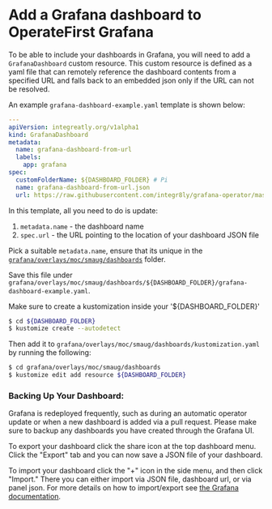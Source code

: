 # Add a Grafana dashboard to OperateFirst Grafana

To be able to include your dashboards in Grafana, you will need to add a `GrafanaDashboard` custom resource. This custom resource is defined as a yaml file that can remotely reference the dashboard contents from a specified URL and falls back to an embedded json only if the URL can not be resolved.

An example `grafana-dashboard-example.yaml` template is shown below:

```yaml
---
apiVersion: integreatly.org/v1alpha1
kind: GrafanaDashboard
metadata:
  name: grafana-dashboard-from-url
  labels:
    app: grafana
spec:
  customFolderName: ${DASHBOARD_FOLDER} # Pi
  name: grafana-dashboard-from-url.json
  url: https://raw.githubusercontent.com/integr8ly/grafana-operator/master/deploy/examples/remote/grafana-dashboard.json
```

In this template, all you need to do is update:

1. `metadata.name` - the dashboard name
2. `spec.url` - the URL pointing to the location of your dashboard JSON file

Pick a suitable `metadata.name`, ensure that its unique in the [`grafana/overlays/moc/smaug/dashboards`][1] folder.

Save this file under `grafana/overlays/moc/smaug/dashboards/${DASHBOARD_FOLDER}/grafana-dashboard-example.yaml`.

Make sure to create a kustomization inside your '${DASHBOARD_FOLDER}'

```bash
$ cd ${DASHBOARD_FOLDER}
$ kustomize create --autodetect
```

Then add it to `grafana/overlays/moc/smaug/dashboards/kustomization.yaml` by running the following:

```bash
$ cd grafana/overlays/moc/smaug/dashboards
$ kustomize edit add resource ${DASHBOARD_FOLDER}
```

### Backing Up Your Dashboard:
Grafana is redeployed frequently, such as during an automatic operator update or when a new dashboard is added via a pull request. Please make sure to backup any dashboards you have created through the Grafana UI.

To export your dashboard click the share icon at the top dashboard menu. Click the "Export" tab and you can now save a JSON file of your dashboard.

To import your dashboard click the "+" icon in the side menu, and then click "Import." There you can either import via JSON file, dashboard url, or via panel json. For more details on how to import/export see [the Grafana documentation](https://grafana.com/docs/grafana/latest/dashboards/export-import/).

[1]: https://github.com/operate-first/apps/tree/master/grafana/overlays/moc/smaug/dashboards
